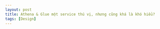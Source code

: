 ```yaml
---
layout: post
title: Athena & Glue một service thú vị, nhưng cũng khá là khó hiểu?
tags: [Design]
---
```

